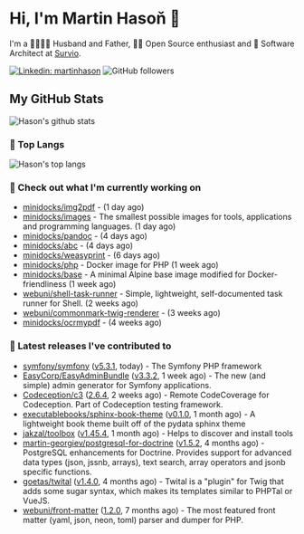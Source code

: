# Hi, I'm Martin Hasoň 👋

I'm a 👨‍👩‍👧‍👦 Husband and Father, 🧑‍💻 Open Source enthusiast and 📐 Software Architect at [Survio](https://www.survio.com).

[![Linkedin: martinhason](https://img.shields.io/badge/-Martin%20Hasoň-blue?style=flat-square&logo=Linkedin&logoColor=white&link=https://www.linkedin.com/in/martinhason/)](https://www.linkedin.com/in/martinhason/)
![GitHub followers](https://img.shields.io/github/followers/hason?label=Follow&style=social)


## My GitHub Stats
![Hason's github stats](https://github-readme-stats.vercel.app/api?username=hason&show_icons=true&include_all_commits=true&theme=dracula&hide_border=true&hide_title=true)

### 💾 Top Langs
![Hason's top langs](https://github-readme-stats.vercel.app/api/top-langs/?username=hason&layout=compact&theme=dracula&hide_border=true&hide_title=true)

### 👷 Check out what I'm currently working on

- [minidocks/img2pdf](https://github.com/minidocks/img2pdf) -  (1 day ago)
- [minidocks/images](https://github.com/minidocks/images) - The smallest possible images for tools, applications and programming languages. (1 day ago)
- [minidocks/pandoc](https://github.com/minidocks/pandoc) -  (4 days ago)
- [minidocks/abc](https://github.com/minidocks/abc) -  (4 days ago)
- [minidocks/weasyprint](https://github.com/minidocks/weasyprint) -  (6 days ago)
- [minidocks/php](https://github.com/minidocks/php) - Docker image for PHP (1 week ago)
- [minidocks/base](https://github.com/minidocks/base) - A minimal Alpine base image modified for Docker-friendliness (1 week ago)
- [webuni/shell-task-runner](https://github.com/webuni/shell-task-runner) - Simple, lightweight, self-documented task runner for Shell. (2 weeks ago)
- [webuni/commonmark-twig-renderer](https://github.com/webuni/commonmark-twig-renderer) -  (3 weeks ago)
- [minidocks/ocrmypdf](https://github.com/minidocks/ocrmypdf) -  (4 weeks ago)

### 🔭 Latest releases I've contributed to

- [symfony/symfony](https://github.com/symfony/symfony) ([v5.3.1](https://github.com/symfony/symfony/releases/tag/v5.3.1), today) - The Symfony PHP framework
- [EasyCorp/EasyAdminBundle](https://github.com/EasyCorp/EasyAdminBundle) ([v3.3.2](https://github.com/EasyCorp/EasyAdminBundle/releases/tag/v3.3.2), 1 week ago) - The new (and simple) admin generator for Symfony applications.
- [Codeception/c3](https://github.com/Codeception/c3) ([2.6.4](https://github.com/Codeception/c3/releases/tag/2.6.4), 2 weeks ago) - Remote CodeCoverage for Codeception. Part of Codeception testing framework.
- [executablebooks/sphinx-book-theme](https://github.com/executablebooks/sphinx-book-theme) ([v0.1.0](https://github.com/executablebooks/sphinx-book-theme/releases/tag/v0.1.0), 1 month ago) - A lightweight book theme built off of the pydata sphinx theme
- [jakzal/toolbox](https://github.com/jakzal/toolbox) ([v1.45.4](https://github.com/jakzal/toolbox/releases/tag/v1.45.4), 1 month ago) - Helps to discover and install tools
- [martin-georgiev/postgresql-for-doctrine](https://github.com/martin-georgiev/postgresql-for-doctrine) ([v1.5.2](https://github.com/martin-georgiev/postgresql-for-doctrine/releases/tag/v1.5.2), 4 months ago) - PostgreSQL enhancements for Doctrine. Provides support for advanced data types (json, jssnb, arrays), text search, array operators and jsonb specific functions.
- [goetas/twital](https://github.com/goetas/twital) ([v1.4.0](https://github.com/goetas/twital/releases/tag/v1.4.0), 4 months ago) - Twital is a &#34;plugin&#34; for Twig that adds some sugar syntax, which makes its templates similar to PHPTal or VueJS.
- [webuni/front-matter](https://github.com/webuni/front-matter) ([1.2.0](https://github.com/webuni/front-matter/releases/tag/1.2.0), 7 months ago) - The most featured front matter (yaml, json, neon, toml) parser and dumper for PHP.
